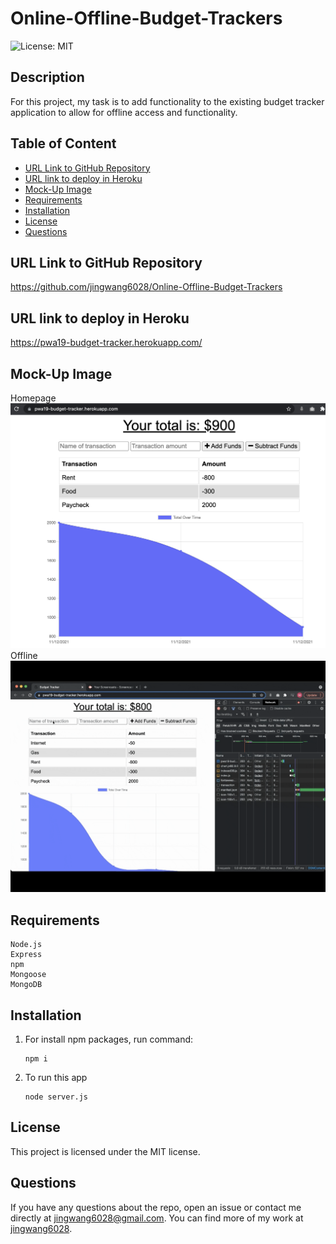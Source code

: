 # Online-Offline-Budget-Trackers

![License: MIT](https://img.shields.io/badge/License-MIT-yellow.svg)

## Description

For this project, my task is to add functionality to the existing budget tracker application to allow for offline access and functionality.

## Table of Content

- [URL Link to GitHub Repository](#url-link-to-github-repository)
- [URL link to deploy in Heroku](#url-link-to-deploy-in-heroku)
- [Mock-Up Image](#mock-up-image)
- [Requirements](#requirements)
- [Installation](#installation)
- [License](#license)
- [Questions](#questions)

## URL Link to GitHub Repository

https://github.com/jingwang6028/Online-Offline-Budget-Trackers

## URL link to deploy in Heroku

https://pwa19-budget-tracker.herokuapp.com/

## Mock-Up Image

Homepage
![homepage](./public/images/budget.png)
Offline
![offline](./public/images/offline.gif)

## Requirements

```
Node.js
Express
npm
Mongoose
MongoDB

```

## Installation

1. For install npm packages, run command:

   ```
   npm i
   ```

2. To run this app
   ```
   node server.js
   ```

## License

This project is licensed under the MIT license.

## Questions

If you have any questions about the repo, open an issue or contact me directly at jingwang6028@gmail.com. You can find more of my work at [jingwang6028](https://github.com/jingwang6028).
